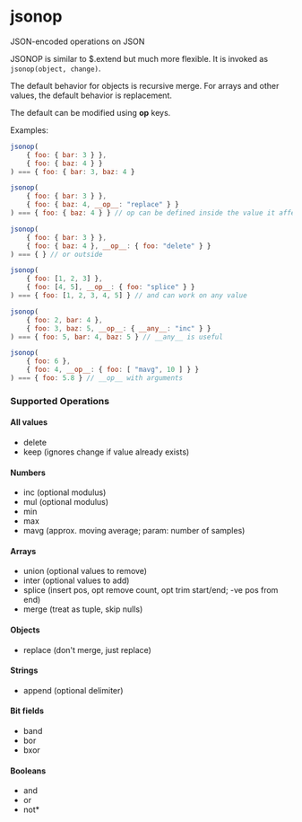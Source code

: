 # jsonop
JSON-encoded operations on JSON

JSONOP is similar to $.extend but much more flexible. It is invoked as `jsonop(object, change)`.

The default behavior for objects is recursive merge. For arrays and other
values, the default behavior is replacement.

The default can be modified using __op__ keys.

Examples:

```javascript
jsonop(
    { foo: { bar: 3 } },
    { foo: { baz: 4 } }
) === { foo: { bar: 3, baz: 4 }

jsonop(
    { foo: { bar: 3 } },
    { foo: { baz: 4, __op__: "replace" } }
) === { foo: { baz: 4 } } // op can be defined inside the value it affects

jsonop(
    { foo: { bar: 3 } },
    { foo: { baz: 4 }, __op__: { foo: "delete" } }
) === { } // or outside

jsonop(
    { foo: [1, 2, 3] },
    { foo: [4, 5], __op__: { foo: "splice" } }
) === { foo: [1, 2, 3, 4, 5] } // and can work on any value

jsonop(
    { foo: 2, bar: 4 },
    { foo: 3, baz: 5, __op__: { __any__: "inc" } }
) === { foo: 5, bar: 4, baz: 5 } // __any__ is useful

jsonop(
    { foo: 6 },
    { foo: 4, __op__: { foo: [ "mavg", 10 ] } }
) === { foo: 5.8 } // __op__ with arguments
```

### Supported Operations ###

#### All values ####

- delete
- keep (ignores change if value already exists)

#### Numbers ####
- inc (optional modulus)
- mul (optional modulus)
- min
- max
- mavg (approx. moving average; param: number of samples)

#### Arrays ####
- union (optional values to remove)
- inter (optional values to add)
- splice (insert pos, opt remove count, opt trim start/end; -ve pos from end)
- merge (treat as tuple, skip nulls)

#### Objects ##
- replace (don't merge, just replace)

#### Strings ####
- append (optional delimiter)

#### Bit fields ###
- band
- bor
- bxor

#### Booleans ###
- and
- or
- not*
